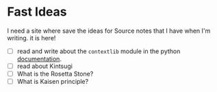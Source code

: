 # Fast Ideas

I need a site where save the ideas for Source notes that I have when I'm writing. it is here!

- [ ] read and write about the `contextlib` module in the python [documentation](https://docs.python.org/3/whatsnew/2.6.html#the-contextlib-module).
- [ ] read about Kintsugi
- [ ] What is the Rosetta Stone?
- [ ] What is Kaisen principle?
